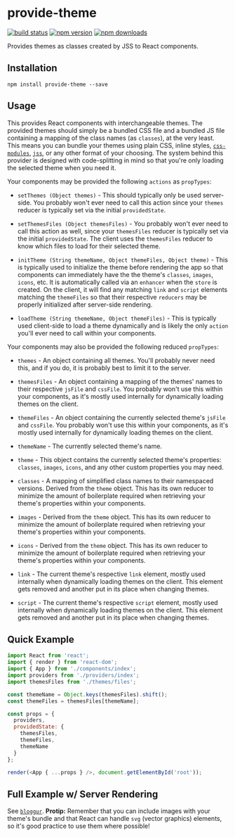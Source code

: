 # provide-theme

[![build status](https://img.shields.io/travis/loggur/provide-theme/master.svg?style=flat-square)](https://travis-ci.org/loggur/provide-theme) [![npm version](https://img.shields.io/npm/v/provide-theme.svg?style=flat-square)](https://www.npmjs.com/package/provide-theme)
[![npm downloads](https://img.shields.io/npm/dm/provide-theme.svg?style=flat-square)](https://www.npmjs.com/package/provide-theme)

Provides themes as classes created by JSS to React components.


## Installation

```
npm install provide-theme --save
```


## Usage

This provides React components with interchangeable themes.  The provided themes should simply be a bundled CSS file and a bundled JS file containing a mapping of the class names (as `classes`), at the very least.  This means you can bundle your themes using plain CSS, inline styles, [`css-modules`](https://github.com/css-modules/css-modules), [`jss`](https://github.com/jsstyles/jss), or any other format of your choosing.  The system behind this provider is designed with code-splitting in mind so that you're only loading the selected theme when you need it.

Your components may be provided the following `actions` as `propTypes`:

- `setThemes (Object themes)` - This should typically only be used server-side.  You probably won't ever need to call this action since your `themes` reducer is typically set via the initial `providedState`.

- `setThemesFiles (Object themesFiles)` - You probably won't ever need to call this action as well, since your `themesFiles` reducer is typically set via the initial `providedState`.  The client uses the `themesFiles` reducer to know which files to load for their selected theme.

- `initTheme (String themeName, Object themeFiles, Object theme)` - This is typically used to initialize the theme before rendering the app so that components can immediately have the the theme's `classes`, `images`, `icons`, etc.  It is automatically called via an `enhancer` when the `store` is created.  On the client, it will find any matching `link` and `script` elements matching the `themeFiles` so that their respective `reducers` may be properly initialized after server-side rendering.

- `loadTheme (String themeName, Object themeFiles)` - This is typically used client-side to load a theme dynamically and is likely the only `action` you'll ever need to call within your components.


Your components may also be provided the following reduced `propTypes`:

- `themes` - An object containing all themes.  You'll probably never need this, and if you do, it is probably best to limit it to the server.

- `themesFiles` - An object containing a mapping of the themes' names to their respective `jsFile` and `cssFile`.  You probably won't use this within your components, as it's mostly used internally for dynamically loading themes on the client.

- `themeFiles` - An object containing the currently selected theme's `jsFile` and `cssFile`.  You probably won't use this within your components, as it's mostly used internally for dynamically loading themes on the client.

- `themeName` - The currently selected theme's name.

- `theme` - This object contains the currently selected theme's properties: `classes`, `images`, `icons`, and any other custom properties you may need.

- `classes` - A mapping of simplified class names to their namespaced versions.  Derived from the `theme` object.  This has its own reducer to minimize the amount of boilerplate required when retrieving your theme's properties within your components.

- `images` - Derived from the `theme` object.  This has its own reducer to minimize the amount of boilerplate required when retrieving your theme's properties within your components.

- `icons` - Derived from the `theme` object.  This has its own reducer to minimize the amount of boilerplate required when retrieving your theme's properties within your components.

- `link` - The current theme's respective `link` element, mostly used internally when dynamically loading themes on the client.  This element gets removed and another put in its place when changing themes.

- `script` - The current theme's respective `script` element, mostly used internally when dynamically loading themes on the client.  This element gets removed and another put in its place when changing themes.


## Quick Example

```js
import React from 'react';
import { render } from 'react-dom';
import { App } from './components/index';
import providers from './providers/index';
import themesFiles from './themes/files';

const themeName = Object.keys(themesFiles).shift();
const themeFiles = themesFiles[themeName];

const props = {
  providers,
  providedState: {
    themesFiles,
    themeFiles,
    themeName
  }
};

render(<App { ...props } />, document.getElementById('root'));
```


## Full Example w/ Server Rendering

See [`bloggur`](https://github.com/loggur/bloggur).  **Protip:**  Remember that you can include images with your theme's bundle and that React can handle `svg` (vector graphics) elements, so it's good practice to use them where possible!
